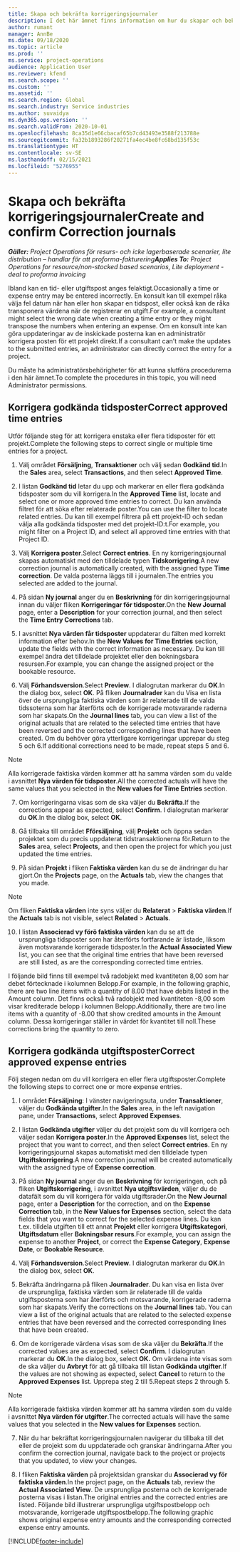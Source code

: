 ```yaml
---
title: Skapa och bekräfta korrigeringsjournaler
description: I det här ämnet finns information om hur du skapar och bekräftar en korrigeringsjournal.
author: rumant
manager: AnnBe
ms.date: 09/18/2020
ms.topic: article
ms.prod: ''
ms.service: project-operations
audience: Application User
ms.reviewer: kfend
ms.search.scope: ''
ms.custom: ''
ms.assetid: ''
ms.search.region: Global
ms.search.industry: Service industries
ms.author: suvaidya
ms.dyn365.ops.version: ''
ms.search.validFrom: 2020-10-01
ms.openlocfilehash: 8ca35d1e66cbacaf65b7cd43493e3588f213788e
ms.sourcegitcommit: fa32b1893286f20271fa4ec4be8fc68bd135f53c
ms.translationtype: HT
ms.contentlocale: sv-SE
ms.lasthandoff: 02/15/2021
ms.locfileid: "5276955"
---
```

# <a name="create-and-confirm-correction-journals"></a><span data-ttu-id="03692-103">Skapa och bekräfta korrigeringsjournaler</span><span class="sxs-lookup"><span data-stu-id="03692-103">Create and confirm Correction journals</span></span>

<span data-ttu-id="03692-104">_**Gäller:** Project Operations för resurs- och icke lagerbaserade scenarier, lite distribution – handlar för att proforma-fakturering_</span><span class="sxs-lookup"><span data-stu-id="03692-104">_**Applies To:** Project Operations for resource/non-stocked based scenarios, Lite deployment - deal to proforma invoicing_</span></span>

<span data-ttu-id="03692-105">Ibland kan en tid- eller utgiftspost anges felaktigt.</span><span class="sxs-lookup"><span data-stu-id="03692-105">Occasionally a time or expense entry may be entered incorrectly.</span></span> <span data-ttu-id="03692-106">En konsult kan till exempel råka välja fel datum när han eller hon skapar en tidspost, eller också kan de råka transponera värdena när de registrerar en utgift.</span><span class="sxs-lookup"><span data-stu-id="03692-106">For example, a consultant might select the wrong date when creating a time entry or they might transpose the numbers when entering an expense.</span></span> <span data-ttu-id="03692-107">Om en konsult inte kan göra uppdateringar av de inskickade posterna kan en administratör korrigera posten för ett projekt direkt.</span><span class="sxs-lookup"><span data-stu-id="03692-107">If a consultant can’t make the updates to the submitted entries, an administrator can directly correct the entry for a project.</span></span>

<span data-ttu-id="03692-108">Du måste ha administratörsbehörigheter för att kunna slutföra procedurerna i den här ämnet.</span><span class="sxs-lookup"><span data-stu-id="03692-108">To complete the procedures in this topic, you will need Administrator permissions.</span></span>

## <a name="correct-approved-time-entries"></a><span data-ttu-id="03692-109">Korrigera godkända tidsposter</span><span class="sxs-lookup"><span data-stu-id="03692-109">Correct approved time entries</span></span>     

<span data-ttu-id="03692-110">Utför följande steg för att korrigera enstaka eller flera tidsposter för ett projekt.</span><span class="sxs-lookup"><span data-stu-id="03692-110">Complete the following steps to correct single or multiple time entries for a project.</span></span>

1. <span data-ttu-id="03692-111">Välj området **Försäljning**, **Transaktioner** och välj sedan **Godkänd tid**.</span><span class="sxs-lookup"><span data-stu-id="03692-111">In the **Sales** area, select **Transactions**, and then select **Approved Time**.</span></span> 

2. <span data-ttu-id="03692-112">I listan **Godkänd tid** letar du upp och markerar en eller flera godkända tidsposter som du vill korrigera.</span><span class="sxs-lookup"><span data-stu-id="03692-112">In the **Approved Time** list, locate and select one or more approved time entries to correct.</span></span> <span data-ttu-id="03692-113">Du kan använda filtret för att söka efter relaterade poster.</span><span class="sxs-lookup"><span data-stu-id="03692-113">You can use the filter to locate related entries.</span></span> <span data-ttu-id="03692-114">Du kan till exempel filtrera på ett projekt-ID och sedan välja alla godkända tidsposter med det projekt-ID:t.</span><span class="sxs-lookup"><span data-stu-id="03692-114">For example, you might filter on a Project ID, and select all approved time entries with that Project ID.</span></span>

3. <span data-ttu-id="03692-115">Välj **Korrigera poster**.</span><span class="sxs-lookup"><span data-stu-id="03692-115">Select **Correct entries**.</span></span> <span data-ttu-id="03692-116">En ny korrigeringsjournal skapas automatiskt med den tilldelade typen **Tidskorrigering**.</span><span class="sxs-lookup"><span data-stu-id="03692-116">A new correction journal is automatically created, with the assigned type **Time correction**.</span></span> <span data-ttu-id="03692-117">De valda posterna läggs till i journalen.</span><span class="sxs-lookup"><span data-stu-id="03692-117">The entries you selected are added to the journal.</span></span> 

4. <span data-ttu-id="03692-118">På sidan **Ny journal** anger du en **Beskrivning** för din korrigeringsjournal innan du väljer fliken **Korrigeringar för tidsposter**.</span><span class="sxs-lookup"><span data-stu-id="03692-118">On the **New Journal** page, enter a **Description** for your correction journal, and then select the **Time Entry Corrections** tab.</span></span>  

5. <span data-ttu-id="03692-119">I avsnittet **Nya värden får tidsposter** uppdaterar du fälten med korrekt information efter behov.</span><span class="sxs-lookup"><span data-stu-id="03692-119">In the **New Values for Time Entries** section, update the fields with the correct information as necessary.</span></span> <span data-ttu-id="03692-120">Du kan till exempel ändra det tilldelade projektet eller den bokningsbara resursen.</span><span class="sxs-lookup"><span data-stu-id="03692-120">For example, you can change the assigned project or the bookable resource.</span></span>

6. <span data-ttu-id="03692-121">Välj **Förhandsversion**.</span><span class="sxs-lookup"><span data-stu-id="03692-121">Select **Preview**.</span></span> <span data-ttu-id="03692-122">I dialogrutan markerar du **OK**.</span><span class="sxs-lookup"><span data-stu-id="03692-122">In the dialog box, select **OK**.</span></span> <span data-ttu-id="03692-123">På fliken **Journalrader** kan du Visa en lista över de ursprungliga faktiska värden som är relaterade till de valda tidssoterna som har återförts och de korrigerade motsvarande raderna som har skapats.</span><span class="sxs-lookup"><span data-stu-id="03692-123">On the **Journal lines** tab, you can view a list of the original actuals that are related to the selected time entries that have been reversed and the corrected corresponding lines that have been created.</span></span> <span data-ttu-id="03692-124">Om du behöver göra ytterligare korrigeringar upprepar du steg 5 och 6.</span><span class="sxs-lookup"><span data-stu-id="03692-124">If additional corrections need to be made, repeat steps 5 and 6.</span></span> 

> [!NOTE]
> <span data-ttu-id="03692-125">Alla korrigerade faktiska värden kommer att ha samma värden som du valde i avsnittet **Nya värden för tidsposter**.</span><span class="sxs-lookup"><span data-stu-id="03692-125">All the corrected actuals will have the same values that you selected in the **New values for Time Entries** section.</span></span>

7. <span data-ttu-id="03692-126">Om korrigeringarna visas som de ska väljer du **Bekräfta**.</span><span class="sxs-lookup"><span data-stu-id="03692-126">If the corrections appear as expected, select **Confirm**.</span></span> <span data-ttu-id="03692-127">I dialogrutan markerar du **OK**.</span><span class="sxs-lookup"><span data-stu-id="03692-127">In the dialog box, select **OK**.</span></span>

8. <span data-ttu-id="03692-128">Gå tillbaka till området **Fförsäljning**, välj **Projekt** och öppna sedan projektet som du precis uppdaterat tidstransaktionerna för.</span><span class="sxs-lookup"><span data-stu-id="03692-128">Return to the **Sales** area, select **Projects**, and then open the project for which you just updated the time entries.</span></span> 

9. <span data-ttu-id="03692-129">På sidan **Projekt** i fliken **Faktiska värden** kan du se de ändringar du har gjort.</span><span class="sxs-lookup"><span data-stu-id="03692-129">On the **Projects** page, on the **Actuals** tab, view the changes that you made.</span></span> 

> [!NOTE]
> <span data-ttu-id="03692-130">Om fliken **Faktiska värden** inte syns väljer du **Relaterat** > **Faktiska värden**.</span><span class="sxs-lookup"><span data-stu-id="03692-130">If the **Actuals** tab is not visible, select **Related** > **Actuals**.</span></span>  

10. <span data-ttu-id="03692-131">I listan **Associerad vy förö faktiska värden** kan du se att de ursprungliga tidsposter som har återförts fortfarande är listade, liksom även motsvarande korrigerade tidsposter.</span><span class="sxs-lookup"><span data-stu-id="03692-131">In the **Actual Associated View** list, you can see that the original time entries that have been reversed are still listed, as are the corresponding corrected time entries.</span></span> 

<span data-ttu-id="03692-132">I följande bild finns till exempel två radobjekt med kvantiteten 8,00 som har debet förtecknade i kolumnen Belopp.</span><span class="sxs-lookup"><span data-stu-id="03692-132">For example, in the following graphic, there are two line items with a quantity of 8.00 that have debits listed in the Amount column.</span></span> <span data-ttu-id="03692-133">Det finns också två radobjekt med kvantiteten -8,00 som visar krediterade belopp i kolumnen Belopp.</span><span class="sxs-lookup"><span data-stu-id="03692-133">Additionally, there are two line items with a quantity of -8.00 that show credited amounts in the Amount column.</span></span> <span data-ttu-id="03692-134">Dessa korrigeringar ställer in värdet för kvantitet till noll.</span><span class="sxs-lookup"><span data-stu-id="03692-134">These corrections bring the quantity to zero.</span></span>

 
## <a name="correct-approved-expense-entries"></a><span data-ttu-id="03692-135">Korrigera godkända utgiftsposter</span><span class="sxs-lookup"><span data-stu-id="03692-135">Correct approved expense entries</span></span>

<span data-ttu-id="03692-136">Följ stegen nedan om du vill korrigera en eller flera utgiftsposter.</span><span class="sxs-lookup"><span data-stu-id="03692-136">Complete the following steps to correct one or more expense entries.</span></span> 

1. <span data-ttu-id="03692-137">I området **Försäljning**: I vänster navigeringsuta, under **Transaktioner**, väljer du **Godkända utgifter**.</span><span class="sxs-lookup"><span data-stu-id="03692-137">In the **Sales** area, in the left navigation pane, under **Transactions**, select **Approved Expenses**.</span></span>

2. <span data-ttu-id="03692-138">I listan **Godkända utgifter** väljer du det projekt som du vill korrigera och väljer sedan **Korrigera poster**.</span><span class="sxs-lookup"><span data-stu-id="03692-138">In the **Approved Expenses** list, select the project that you want to correct, and then select **Correct entries**.</span></span> <span data-ttu-id="03692-139">En ny korrigeringsjournal skapas automatiskt med den tilldelade typen **Utgiftskorrigering**.</span><span class="sxs-lookup"><span data-stu-id="03692-139">A new correction journal will be created automatically with the assigned type of **Expense correction**.</span></span> 

3. <span data-ttu-id="03692-140">På sidan **Ny journal** anger du en **Beskrivning** för korrigeringen, och på fliken **Utgiftskorrigering**, i avsnittet **Nya utgiftsvärden**, väljer du de datafält som du vill korrigera för valda utgiftsrader.</span><span class="sxs-lookup"><span data-stu-id="03692-140">On the **New Journal** page, enter a **Description** for the correction, and on the **Expense Correction** tab, in the **New Values for Expenses** section, select the data fields that you want to correct for the selected expense lines.</span></span> <span data-ttu-id="03692-141">Du kan t.ex. tilldela utgiften till ett annat **Projekt** eller korrigera **Utgiftskategori**, **Utgiftsdatum** eller **Bokningsbar resurs**.</span><span class="sxs-lookup"><span data-stu-id="03692-141">For example, you can assign the expense to another **Project**, or correct the **Expense Category**, **Expense Date**, or **Bookable Resource**.</span></span>

4. <span data-ttu-id="03692-142">Välj **Förhandsversion**.</span><span class="sxs-lookup"><span data-stu-id="03692-142">Select **Preview**.</span></span> <span data-ttu-id="03692-143">I dialogrutan markerar du **OK**.</span><span class="sxs-lookup"><span data-stu-id="03692-143">In the dialog box, select **OK**.</span></span> 

5. <span data-ttu-id="03692-144">Bekräfta ändringarna på fliken **Journalrader**. Du kan visa en lista över de ursprungliga, faktiska värden som är relaterade till de valda utgiftsposterna som har återförts och motsvarande, korrigerade raderna som har skapats.</span><span class="sxs-lookup"><span data-stu-id="03692-144">Verify the corrections on the **Journal lines** tab. You can view a list of the original actuals that are related to the selected expense entries that have been reversed and the corrected corresponding lines that have been created.</span></span>

6. <span data-ttu-id="03692-145">Om de korrigerade värdena visas som de ska väljer du **Bekräfta**.</span><span class="sxs-lookup"><span data-stu-id="03692-145">If the corrected values are as expected, select **Confirm**.</span></span> <span data-ttu-id="03692-146">I dialogrutan markerar du **OK**.</span><span class="sxs-lookup"><span data-stu-id="03692-146">In the dialog box, select **OK.**</span></span> <span data-ttu-id="03692-147">Om värdena inte visas som de ska väljer du **Avbryt** för att gå tillbaka till listan **Godkända utgifter**.</span><span class="sxs-lookup"><span data-stu-id="03692-147">If the values are not showing as expected, select **Cancel** to return to the **Approved Expenses** list.</span></span> <span data-ttu-id="03692-148">Upprepa steg 2 till 5.</span><span class="sxs-lookup"><span data-stu-id="03692-148">Repeat steps 2 through 5.</span></span> 

> [!NOTE]
> <span data-ttu-id="03692-149">Alla korrigerade faktiska värden kommer att ha samma värden som du valde i avsnittet **Nya värden för utgifter**.</span><span class="sxs-lookup"><span data-stu-id="03692-149">The corrected actuals will have the same values that you selected in the **New values for Expenses** section.</span></span>

7. <span data-ttu-id="03692-150">När du har bekräftat korrigeringsjournalen navigerar du tillbaka till det eller de projekt som du uppdaterade och granskar ändringarna.</span><span class="sxs-lookup"><span data-stu-id="03692-150">After you confirm the correction journal, navigate back to the project or projects that you updated, to view your changes.</span></span>  

8. <span data-ttu-id="03692-151">I fliken **Faktiska värden** på projektsidan granskar du **Associerad vy för faktiska värden**.</span><span class="sxs-lookup"><span data-stu-id="03692-151">In the project page, on the **Actuals** tab, review the **Actual Associated View**.</span></span> <span data-ttu-id="03692-152">De ursprungliga posterna och de korrigerade posterna visas i listan.</span><span class="sxs-lookup"><span data-stu-id="03692-152">The original entries and the corrected entries are listed.</span></span> <span data-ttu-id="03692-153">Följande bild illustrerar ursprungliga utgiftspostbelopp och motsvarande, korrigerade utgiftspostbelopp.</span><span class="sxs-lookup"><span data-stu-id="03692-153">The following graphic shows original expense entry amounts and the corresponding corrected expense entry amounts.</span></span> 




[!INCLUDE[footer-include](../includes/footer-banner.md)]